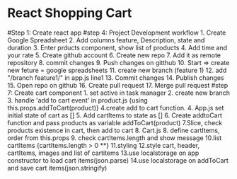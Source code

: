 # React Shopping Cart

#Step 1:  Create react app
#step 4: Project Development workflow
            1. Create Google Spreadsheet
            2. Add columns feature, Description, state and duration
            3. Enter prducts component, show list of products
            4. Add time and your rate
            5. Create github account
            6. Create new repo
            7. Add it as remote repository
            8. commit changes
            9. Push changes on gitthub
            10. Start => create new feture = google spreadsheets
            11. create new branch (feature 1)
            12. add "/branch feature1/" in app.js line1
            13. Commit changes
            14. Publish changes
            15. Open repo on github
            16. Create pull request
            17. Merge pull request
#step 7: Create cart component
        1. set active in task manager
        2. create new branch
        3. handle 'add to cart event' in product.js {using this.props.addToCart(product)}
        4.create add to cart function.
        4. App.js set initial state of cart as []
        5. Add cartItems to state as []
        6. Create addtoCart function and pass products as variable
            addToCart(product)
        7.Slice, check products existence in cart, then add to cart
        8. Cart.js 
        8. define cartItems, order from this.props
        9. check cartItems.length and show message
        10.list cartItems {cartItems.length > 0 **}
        11.styling
        12.style cart, header, cartItems, images and list of cartitems
        13.use localstorage on app constructor to load cart items(json.parse)
        14.use localstorage on addToCart and save cart items(json.stringify)
